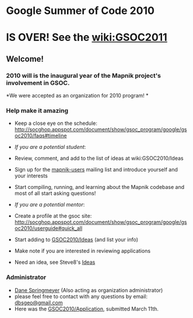<!-- Name: GSOC2010 -->
<!-- Version: 16 -->
<!-- Last-Modified: 2011/04/29 17:59:56 -->
<!-- Author: springmeyer -->
# Google Summer of Code 2010

# IS OVER! See the [wiki:GSOC2011](GSOC2011)

## Welcome!

### 2010 will is the inaugural year of the Mapnik project's involvement in GSOC.

*We were accepted as an organization for 2010 program! *

### Help make it amazing

 * Keep a close eye on the schedule: http://socghop.appspot.com/document/show/gsoc_program/google/gsoc2010/faqs#timeline 

 *  *If you are a potential student*:
  * Review, comment, and add to the list of ideas at wiki:GSOC2010/Ideas
  * Sign up for the [mapnik-users](http://lists.berlios.de/mailman/listinfo/mapnik-users) mailing list and introduce yourself and your interests
  * Start compiling, running, and learning about the Mapnik codebase and most of all start asking questions!

 * *If you are a potential mentor*:
  * Create a profile at the gsoc site: http://socghop.appspot.com/document/show/gsoc_program/google/gsoc2010/userguide#quick_all
  * Start adding to [GSOC2010/Ideas](GSOC2010_Ideas) (and list your info)
  * Make note if you are interested in reviewing applications
  * Need an idea, see Steve8's [Ideas](https://github.com/mapnik/mapnik/wiki/Ideas)

### Administrator

 * [Dane Springmeyer](http://dbsgeo.com) (Also acting as organization administrator)
  * please feel free to contact with any questions by email: dbsgeo@gmail.com
  * Here was the [GSOC2010/Application](GSOC2010_Application), submitted March 11th.

